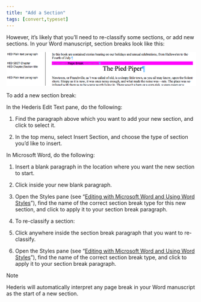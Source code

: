 ```yaml
---
title: "Add a Section"
tags: [convert,typeset]
---
```

 
<html><body><section data-type="chapter" class="hsecchapter" data-hederis-type="hsecchapter" id="add-a-section" data-pi-attrs="id: add-a-section; data-tags: convert,typeset;" role="doc-chapter" data-tags="convert,typeset" data-author-name=" " data-book-title=" " title="Add a Section"><p class="hblkp" data-hederis-type="hblkp" id="pYVfV41aG">However, it&#8217;s likely that you&#8217;ll need to re-classify some sections, or add new sections. In your Word manuscript, section breaks look like this:</p><img data-hederis-type="hblkimg" class="hblkimg" id="pr1VyxDLs" src="/images/sectbr.png" data-img-src="/images/sectbr.png"/><p class="hblkp" data-hederis-type="hblkp" id="p4sf2g4X3">To add a new section break:</p><p class="hblkp" data-hederis-type="hblkp" id="pgWvr1p4J">In the Hederis Edit Text pane, do the following:</p><ol class="hwprnumlist" data-hederis-type="hwprnumlist" id="pcUKBfDHU"><li class="hblkoli" data-hederis-type="hblkoli" id="liuHe935qg"><p class="hblkoli" data-hederis-type="hblklip" id="phhBEidfO">Find the paragraph above which you want to add your new section, and click to select it.</p></li><li class="hblkoli" data-hederis-type="hblkoli" id="liwwz3d9Qq"><p class="hblkoli" data-hederis-type="hblklip" id="p9yPfE6le">In the top menu, select Insert Section, and choose the type of section you&#8217;d like to insert.</p></li></ol><p class="hblkp" data-hederis-type="hblkp" id="pC29BffWW">In Microsoft Word, do the following:</p><ol class="hwprnumlist" data-hederis-type="hwprnumlist" id="pMeZJN0zi"><li class="hblkoli" data-hederis-type="hblkoli" id="li6UA0PiK1"><p class="hblkoli" data-hederis-type="hblklip" id="pWnwJWoXc">Insert a blank paragraph in the location where you want the new section to start.</p></li><li class="hblkoli" data-hederis-type="hblkoli" id="liVNkFW4dH"><p class="hblkoli" data-hederis-type="hblklip" id="p2j0KGTPs">Click inside your new blank paragraph.</p></li><li class="hblkoli" data-hederis-type="hblkoli" id="liwSzEd5vC"><p class="hblkoli" data-hederis-type="hblklip" id="p7ysG48HQ">Open the Styles pane (see &#8220;<a href="{% link _docs/fine-tune-styles.md %}" data-hederis-type="hspana" id="pNmEDCUTp"><span class="Hyperlink" data-hederis-type="hspnspan" id="pTIe6TkfN">Editing with Microsoft Word and Using Word Styles</span></a>&#8221;), find the name of the correct section break type for this new section, and click to apply it to your section break paragraph.</p></li><li class="hblkoli" data-hederis-type="hblkoli" id="lioyCaOMCK"><p class="hblkoli" data-hederis-type="hblklip" id="pKkrxHy8l">To re-classify a section:</p></li><li class="hblkoli" data-hederis-type="hblkoli" id="liMhWsvuL5"><p class="hblkoli" data-hederis-type="hblklip" id="pgOfZolWX">Click anywhere inside the section break paragraph that you want to re-classify.</p></li><li class="hblkoli" data-hederis-type="hblkoli" id="liAWsgjj1y"><p class="hblkoli" data-hederis-type="hblklip" id="pp2TCPtGY">Open the Styles pane (see &#8220;<a href="{% link _docs/fine-tune-styles.md %}" data-hederis-type="hspana" id="pVPzFOseE"><span class="Hyperlink" data-hederis-type="hspnspan" id="pFmQikxdg">Editing with Microsoft Word and Using Word Styles</span></a>&#8221;), find the name of the correct section break type, and click to apply it to your section break paragraph.</p></li></ol><aside class="hwprbox box" data-hederis-type="hwprbox" id="pgwepj0Ru" data-type="sidebar"><p class="hblktype" data-hederis-type="hblktype" id="pkpQi9rYh">Note</p><p class="hblkp" data-hederis-type="hblkp" id="p0pCsS3oW">Hederis will automatically interpret any page break in your Word manuscript as the start of a new section.</p></aside></section></body></html>
